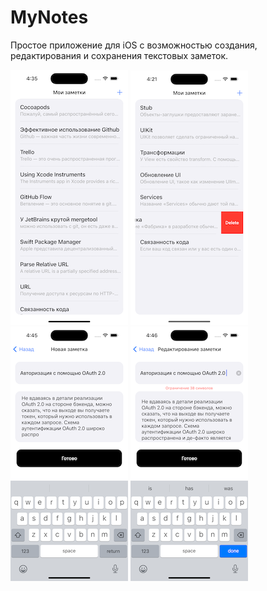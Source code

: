 # MyNotes

Простое приложение для iOS с возможностью создания, редактирования и сохранения текстовых заметок.

![AppScreenshot1](AppScreenshots/1.png) ![AppScreenshot2](AppScreenshots/2.png) ![AppScreenshot3](AppScreenshots/3.png) ![AppScreenshot4](AppScreenshots/4.png)